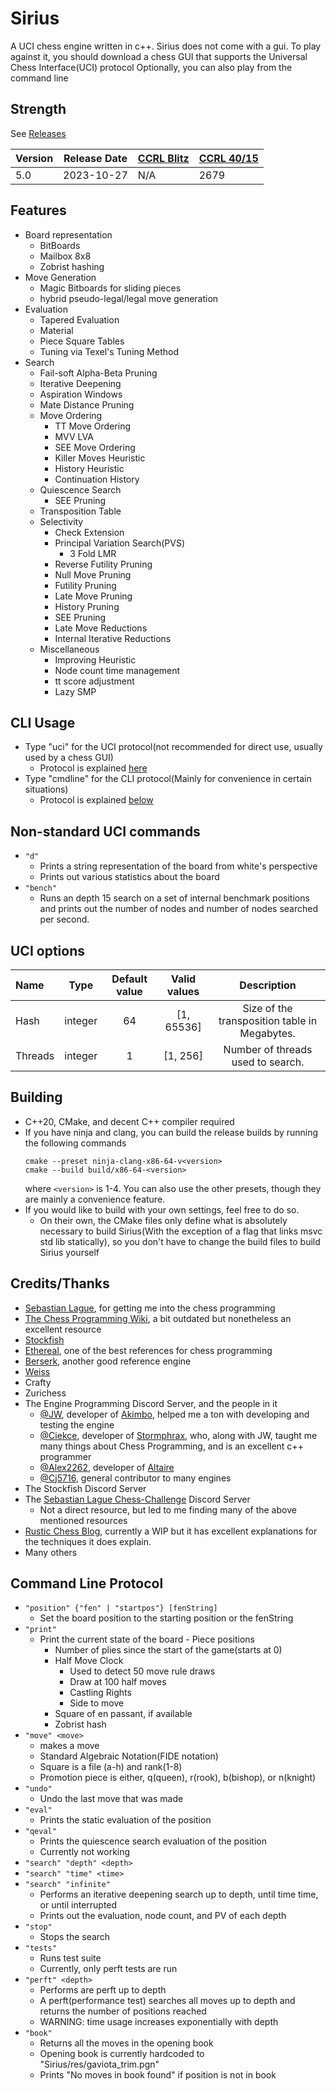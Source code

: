 # Sirius

A UCI chess engine written in c++.
Sirius does not come with a gui. To play against it, you should download a chess GUI that supports the Universal Chess Interface(UCI) protocol
Optionally, you can also play from the command line

## Strength
See [Releases](https://github.com/mcthouacbb/Sirius/releases)

| Version | Release Date | [CCRL Blitz](https://ccrl.chessdom.com/ccrl/404/) | [CCRL 40/15](https://ccrl.chessdom.com/ccrl/4040/) |
| --- | --- | --- | --- |
| 5.0 | 2023-10-27 | N/A | 2679 |


## Features
- Board representation
    - BitBoards
    - Mailbox 8x8
    - Zobrist hashing
- Move Generation
    - Magic Bitboards for sliding pieces
    - hybrid pseudo-legal/legal move generation
- Evaluation
    - Tapered Evaluation
    - Material
    - Piece Square Tables
    - Tuning via Texel's Tuning Method
- Search
    - Fail-soft Alpha-Beta Pruning
    - Iterative Deepening
    - Aspiration Windows
    - Mate Distance Pruning
    - Move Ordering
        - TT Move Ordering
        - MVV LVA
        - SEE Move Ordering
        - Killer Moves Heuristic
        - History Heuristic
        - Continuation History
    - Quiescence Search
        - SEE Pruning
    - Transposition Table
    - Selectivity
        - Check Extension
        - Principal Variation Search(PVS)
            - 3 Fold LMR
        - Reverse Futility Pruning
        - Null Move Pruning
        - Futility Pruning
        - Late Move Pruning
        - History Pruning
        - SEE Pruning
        - Late Move Reductions
        - Internal Iterative Reductions
    - Miscellaneous
      	- Improving Heuristic
      	- Node count time management
      	- tt score adjustment
        - Lazy SMP

## CLI Usage
- Type "uci" for the UCI protocol(not recommended for direct use, usually used by a chess GUI)
    - Protocol is explained [here](https://backscattering.de/chess/uci)
- Type "cmdline" for the CLI protocol(Mainly for convenience in certain situations)
    - Protocol is explained [below](#command-line-protocol)

## Non-standard UCI commands
- `"d"`
    - Prints a string representation of the board from white's perspective
    - Prints out various statistics about the board
- `"bench"`
    - Runs an depth 15 search on a set of internal benchmark positions and prints out the number of nodes and number of nodes searched per second.

## UCI options
| Name             |  Type   | Default value |       Valid values        | Description                                                                          |
|:-----------------|:-------:|:-------------:|:-------------------------:|:------------------------------------------------------------------------------------:|
| Hash             | integer |      64       |        [1, 65536]         | Size of the transposition table in Megabytes.                                        |
| Threads          | integer |       1       |         [1, 256]          | Number of threads used to search.                                                    |

## Building
- C++20, CMake, and decent C++ compiler required
- If you have ninja and clang, you can build the release builds by running the following commands
  ```
  cmake --preset ninja-clang-x86-64-v<version>
  cmake --build build/x86-64-<version>
  ```
  where `<version>` is 1-4.
  You can also use the other presets, though they are mainly a convenience feature.
- If you would like to build with your own settings, feel free to do so.
    - On their own, the CMake files only define what is absolutely necessary to build Sirius(With the exception of a flag that links msvc std lib statically), so you don't have to change the build files to build Sirius yourself

## Credits/Thanks
- [Sebastian Lague](https://www.youtube.com/@SebastianLague), for getting me into the chess programming
- [The Chess Programming Wiki](https://www.chessprogramming.org/), a bit outdated but nonetheless an excellent resource
- [Stockfish](https://github.com/official-stockfish/Stockfish)
- [Ethereal](https://github.com/AndyGrant/Ethereal), one of the best references for chess programming
- [Berserk](https://github.com/jhonnold/berserk), another good reference engine
- [Weiss](https://github.com/TerjeKir/Weiss)
- Crafty
- Zurichess
- The Engine Programming Discord Server, and the people in it
    - [@JW](https://github.com/jw1912), developer of [Akimbo](https://github.com/jw1912/akimbo), helped me a ton with developing and testing the engine
    - [@Ciekce](https://github.com/ciekce/), developer of [Stormphrax](https://github.com/ciekce/Stormphrax), who, along with JW, taught me many things about Chess Programming, and is an excellent c++ programmer
    - [@Alex2262](https://github.com/Alex2262), developer of [Altaire](https://github.com/Alex2262/AltairChessEngine)
    - [@Cj5716](https://github.com/cj5716/), general contributor to many engines
- The Stockfish Discord Server
- The [Sebastian Lague Chess-Challenge](https://github.com/seblague/Chess-challenge) Discord Server
	- Not a direct resource, but led to me finding many of the above mentioned resources
- [Rustic Chess Blog](https://rustic-chess.org/), currently a WIP but it has excellent explanations for the techniques it does explain.
- Many others


<div id="command-line-protocol"></div>

## Command Line Protocol
- `"position" {"fen" | "startpos"} [fenString]`
    - Set the board position to the starting position or the fenString
- `"print"`
    - Print the current state of the board
          - Piece positions
        - Number of plies since the start of the game(starts at 0)
        - Half Move Clock
            - Used to detect 50 move rule draws
            - Draw at 100 half moves
            - Castling Rights
          - Side to move
        - Square of en passant, if available
        - Zobrist hash
- `"move" <move>`
    - makes a move
    - Standard Algebraic Notation(FIDE notation)
    - Square is a file (a-h) and rank(1-8)
    - Promotion piece is either, q(queen), r(rook), b(bishop), or n(knight)
- `"undo"`
    - Undo the last move that was made
- `"eval"`
    - Prints the static evaluation of the position
- `"qeval"`
    - Prints the quiescence search evaluation of the position
    - Currently not working
- `"search" "depth" <depth>`
- `"search" "time" <time>`
- `"search" "infinite"`
    - Performs an iterative deepening search up to depth, until time time, or until interrupted
    - Prints out the evaluation, node count, and PV of each depth
- `"stop"`
    - Stops the search
- `"tests"`
    - Runs test suite
    - Currently, only perft tests are run
- `"perft" <depth>`
    - Performs are perft up to depth
    - A perft(performance test) searches all moves up to depth and returns the number of positions reached
    - WARNING: time usage increases exponentially with depth
- `"book"`
    - Returns all the moves in the opening book
    - Opening book is currently hardcoded to "Sirius/res/gaviota_trim.pgn"
    - Prints "No moves in book found" if position is not in book
